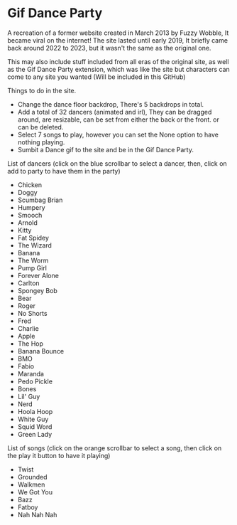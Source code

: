 # Gif Dance Party
A recreation of a former website created in March 2013 by Fuzzy Wobble, It became viral on the internet! The site lasted until early 2019, It briefly came back around 2022 to 2023, but it wasn't the same as the original one.

This may also include stuff included from all eras of the original site, as well as the Gif Dance Party extension, which was like the site but characters can come to any site you wanted (Will be included in this GitHub)

Things to do in the site.

- Change the dance floor backdrop, There's 5 backdrops in total.
- Add a total of 32 dancers (animated and irl), They can be dragged around, are resizable, can be set from either the back or the front. or can be deleted.
- Select 7 songs to play, however you can set the None option to have nothing playing.
- Sumbit a Dance gif to the site and be in the Gif Dance Party.

List of dancers (click on the blue scrollbar to select a dancer, then, click on add to party to have them in the party)
- Chicken
- Doggy
- Scumbag Brian
- Humpery
- Smooch
- Arnold
- Kitty
- Fat Spidey
- The Wizard
- Banana
- The Worm
- Pump Girl
- Forever Alone
- Carlton
- Spongey Bob
- Bear
- Roger
- No Shorts
- Fred
- Charlie
- Apple
- The Hop
- Banana Bounce
- BMO
- Fabio
- Maranda
- Pedo Pickle
- Bones
- Lil' Guy
- Nerd
- Hoola Hoop
- White Guy
- Squid Word
- Green Lady

List of songs (click on the orange scrollbar to select a song, then click on the play it button to have it playing)
- Twist
- Grounded
- Walkmen
- We Got You
- Bazz
- Fatboy
- Nah Nah Nah
